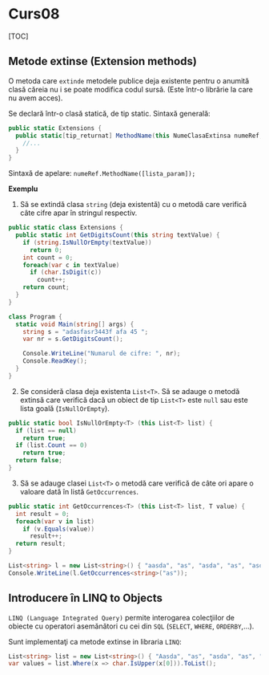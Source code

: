 # Curs08

[TOC]

## Metode extinse (Extension methods)

O metoda care `extinde` metodele publice deja existente pentru o anumită clasă căreia nu i se poate modifica codul sursă. (Este într-o librărie la care nu avem acces).

Se declară într-o clasă statică, de tip static. Sintaxă generală:

```c#
public static Extensions {
  public static[tip_returnat] MethodName(this NumeClasaExtinsa numeRef, [lista_param]) {
	//...
  }
}
```

Sintaxă de apelare: `numeRef.MethodName([lista_param]);`

**Exemplu**

1. Să se extindă clasa `string` (deja existentă) cu o metodă care verifică câte cifre apar în stringul respectiv.

```c#
public static class Extensions {
  public static int GetDigitsCount(this string textValue) {
    if (string.IsNullOrEmpty(textValue))
      return 0;
    int count = 0;
    foreach(var c in textValue)
      if (char.IsDigit(c))
        count++;
    return count;
  }
}

class Program {
  static void Main(string[] args) {
    string s = "adasfasr3443f afa 45 ";
    var nr = s.GetDigitsCount();

    Console.WriteLine("Numarul de cifre: ", nr);
    Console.ReadKey();
  }
}
```

2. Se consideră clasa deja existenta `List<T>`. Să se adauge o metodă extinsă care verifică dacă un obiect de tip `List<T>` este `null` sau este lista goală (`IsNullOrEmpty`).

```c#
public static bool IsNullOrEmpty<T> (this List<T> list) {
  if (list == null)
    return true;
  if (list.Count == 0)
    return true;
  return false;
}
```

3. Să se adauge clasei `List<T>` o metodă care verifică de câte ori apare o valoare dată în listă `GetOccurrences`.


```c#
public static int GetOccurrences<T> (this List<T> list, T value) {
  int result = 0;
  foreach(var v in list)
    if (v.Equals(value))
      result++;
  return result;
}

List<string> l = new List<string>() { "aasda", "as", "asda", "as", "asdasdas", "as" };
Console.WriteLine(l.GetOccurrences<string>("as"));
```

## Introducere în LINQ to Objects

`LINQ (Language Integrated Query)` permite interogarea colecţiilor de obiecte cu operatori asemănători cu cei din `SQL` (`SELECT`, `WHERE`, `ORDERBY`,...).

Sunt implementaţi ca metode extinse in libraria `LINQ`:

```c#
List<string> list = new List<string>() { "Aasda", "as", "asda", "as", "Asdasdas", "as" };
var values = list.Where(x => char.IsUpper(x[0])).ToList();
```

